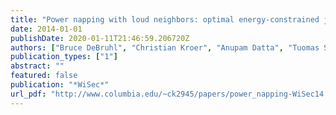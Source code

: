 ```yaml
---
title: "Power napping with loud neighbors: optimal energy-constrained jamming and anti-jamming"
date: 2014-01-01
publishDate: 2020-01-11T21:46:59.206720Z
authors: ["Bruce DeBruhl", "Christian Kroer", "Anupam Datta", "Tuomas Sandholm", "Patrick Tague"]
publication_types: ["1"]
abstract: ""
featured: false
publication: "*WiSec*"
url_pdf: "http://www.columbia.edu/~ck2945/papers/power_napping-WiSec14.pdf"
---
```


